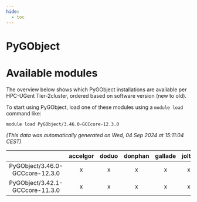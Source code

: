 ```yaml
---
hide:
  - toc
---
```


PyGObject
=========

# Available modules


The overview below shows which PyGObject installations are available per HPC-UGent Tier-2cluster, ordered based on software version (new to old).

To start using PyGObject, load one of these modules using a `module load` command like:

```shell
module load PyGObject/3.46.0-GCCcore-12.3.0
```

*(This data was automatically generated on Wed, 04 Sep 2024 at 15:11:04 CEST)*  

| |accelgor|doduo|donphan|gallade|joltik|shinx|skitty|
| :---: | :---: | :---: | :---: | :---: | :---: | :---: | :---: |
|PyGObject/3.46.0-GCCcore-12.3.0|x|x|x|x|x|x|x|
|PyGObject/3.42.1-GCCcore-11.3.0|x|x|x|x|x|-|x|
